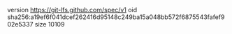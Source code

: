 version https://git-lfs.github.com/spec/v1
oid sha256:a19ef6f041dcef262416d95148c249ba15a048bb572f6875543fafef902e5337
size 10109
